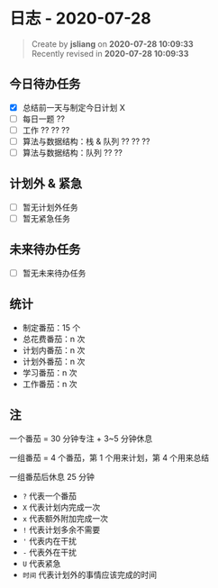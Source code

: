 日志 - 2020-07-28
===

> Create by **jsliang** on **2020-07-28 10:09:33**  
> Recently revised in **2020-07-28 10:09:33**  

## 今日待办任务

* [x] 总结前一天与制定今日计划 X
* [ ] 每日一题 ??
* [ ] 工作 ?? ?? ??
* [ ] 算法与数据结构：栈 & 队列 ?? ?? ??
* [ ] 算法与数据结构：队列 ?? ??

## 计划外 & 紧急

* [ ] 暂无计划外任务
* [ ] 暂无紧急任务

## 未来待办任务

* [ ] 暂无未来待办任务

## 统计

* 制定番茄：15 个
* 总花费番茄：n 次
* 计划内番茄：n 次
* 计划外番茄：n 次
* 学习番茄：n 次
* 工作番茄：n 次

## 注

一个番茄 = 30 分钟专注 + 3~5 分钟休息

一组番茄 = 4 个番茄，第 1 个用来计划，第 4 个用来总结

一组番茄后休息 25 分钟

* `?` 代表一个番茄
* `X` 代表计划内完成一次
* `x` 代表额外附加完成一次
* `!` 代表计划多余不需要
* `'` 代表内在干扰
* `-` 代表外在干扰
* `U` 代表紧急
* `时间` 代表计划外的事情应该完成的时间

